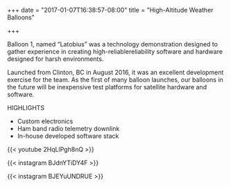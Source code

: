 +++
date = "2017-01-07T16:38:57-08:00"
title = "High-Altitude Weather Balloons"

+++

Balloon 1, named “Latobius” was a technology demonstration designed to gather experience in creating high-reliablereliability software and hardware designed for harsh environments. 

Launched from Clinton, BC in August 2016, it was an excellent development exercise for the team. As the first of many balloon launches, our balloons in the future will be inexpensive test platforms for satellite hardware and software. 

HIGHLIGHTS 

* Custom electronics
* Ham band radio telemetry downlink
* In-house developed software stack


{{< youtube 2HqLlPgh8nQ >}}

{{< instagram BJdnYTiDY4F >}}

{{< instagram BJEYuUNDRUE >}}



